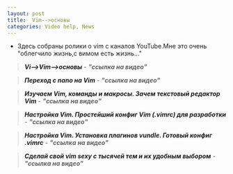 ```yaml
---
layout: post
title:  Vim-->основы
categories: Video help, News
---
```


<head>
<style type="text/css">
   a:link { text-decoration: none; }
   a:visited { text-decoration: none; }
   a:active { text-decoration: none; }
   a:hover { 
    font-size: 24px; /* Размер шрифта */
    font-weight: bold; /* Жирное начертание */
    color: red; /* Цвет ссылки */
   }
</style>
</head>


- Здесь собраны ролики о vim с каналов YouTube.Мне это очень "облегчило жизнь,с вимом есть жизнь..."

><a class="blu" href="https://disk.yandex.ru/i/C1wTKtdMliES5g" target="_blank" >***Vi-->Vim-->основы***</a> - 
>***"ссылка на видео"***


><a class="blu" href="https://disk.yandex.ru/i/7Ny4-iBtAN_0KQ" target="_blank" >***Переход с nano на Vim***</a> - 
>***"ссылка на видео"***

><a class="blu" href="https://disk.yandex.ru/i/ghMJpi3ekmNagQ" target="_blank" >***Изучаем Vim, команды и макросы. Зачем текстовый редактор Vim***</a> - 
>***"ссылка на видео"***

><a class="blu" href="https://disk.yandex.ru/i/m-H9WfCoXIUQnw" target="_blank" >***Настройка Vim. Простейший конфиг Vim (.vimrc) для разработки***</a> - 
>***"ссылка на видео"***

><a class="blu" href="https://disk.yandex.ru/i/Pw96BOl6bsOKwA" target="_blank" >***Настройка Vim. Установка плагинов vundle. Готовый конфиг .vimrc***</a> - 
>***"ссылка на видео"***

><a class="blu" href="https://disk.yandex.ru/i/Cudb6EyLD12U_w" target="_blank" >***Сделай свой vim sexy с тысячей тем и их удобным выбором***</a> - 
>***"ссылка на видео"***


